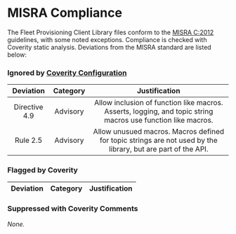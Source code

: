 # MISRA Compliance

The Fleet Provisioning Client Library files conform to the
[MISRA C:2012](https://www.misra.org.uk/MISRAHome/MISRAC2012/tabid/196/Default.aspx)
guidelines, with some noted exceptions. Compliance is checked with Coverity static analysis.
Deviations from the MISRA standard are listed below:

### Ignored by [Coverity Configuration](tools/coverity/misra.config)
| Deviation | Category | Justification |
| :-: | :-: | :-: |
| Directive 4.9 | Advisory | Allow inclusion of function like macros. Asserts, logging, and topic string macros use function like macros. |
| Rule 2.5 | Advisory | Allow unusued macros. Macros defined for topic strings are not used by the library, but are part of the API. |

### Flagged by Coverity
| Deviation | Category | Justification |
| :-: | :-: | :-: |

### Suppressed with Coverity Comments
*None.*
